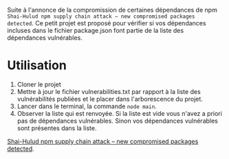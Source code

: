 Suite à l'annonce de la compromission de certaines dépendances de npm `
Shai-Hulud npm supply chain attack – new compromised packages detected`. Ce petit projet est proposé pour vérifier si vos dépendances incluses dans le fichier package.json font partie de la liste des dépendances vulnérables.

# Utilisation

1. Cloner le projet
2. Mettre à jour le fichier vulnerabilities.txt par rapport à la liste des vulnérabilités publiées et le placer dans l'arborescence du projet.
3. Lancer dans le terminal, la commande `node main`.
4. Observer la liste qui est renvoyée. Si la liste est vide vous n'avez a priori pas de dépendances vulnérables. Sinon vos dépendances vulnérables sont présentes dans la liste.

[Shai-Hulud npm supply chain attack – new compromised packages detected](https://jfrog.com/blog/shai-hulud-npm-supply-chain-attack-new-compromised-packages-detected/).
